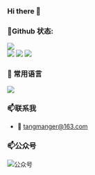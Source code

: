 ### Hi there 👋

<!--
**tangmanger/tangmanger** is a ✨ _special_ ✨ repository because its `README.md` (this file) appears on your GitHub profile.

Here are some ideas to get you started:

- 🔭 I’m currently working on ...
- 🌱 I’m currently learning ...
- 👯 I’m looking to collaborate on ...
- 🤔 I’m looking for help with ...
- 💬 Ask me about ...
- 📫 How to reach me: ...
- 😄 Pronouns: ...
- ⚡ Fun fact: ...
-->
###  :snail:Github 状态:
<a href="https://count.getloli.com"><img align="center" src="https://count.getloli.com/get/@tangmanger?theme=rule34"></a><br>
<img src = "https://github-readme-stats.vercel.app/api?username=tangmanger&bg_color=30,e96443,904e95&title_color=fff&text_color=fff">
<img src = "http://github-readme-streak-stats.herokuapp.com?user=tangmanger&theme=dracula">
<img src = "https://github-profile-summary-cards.vercel.app/api/cards/profile-details?username=tangmanger&theme=monokai">
### 🌈 常用语言
<img   src="https://github-readme-stats.vercel.app/api/top-langs/?username=tangmanger&hide=c%2B%2B,HTML&layout=compact&theme=blue-green&count_private=true&include_all_commits=true" />

### 📫联系我

 - :email: tangmanger@163.com

### 📫公众号
![公众号](https://api.dicgo.com/uploads/wx.jpg)
